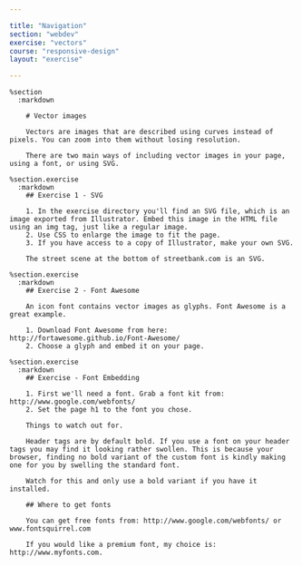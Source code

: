 ```yaml
---

title: "Navigation"
section: "webdev"
exercise: "vectors"
course: "responsive-design"
layout: "exercise"

---
```


    %section
      :markdown

        # Vector images

        Vectors are images that are described using curves instead of pixels. You can zoom into them without losing resolution.

        There are two main ways of including vector images in your page, using a font, or using SVG.

    %section.exercise
      :markdown
        ## Exercise 1 - SVG

        1. In the exercise directory you'll find an SVG file, which is an image exported from Illustrator. Embed this image in the HTML file using an img tag, just like a regular image.
        2. Use CSS to enlarge the image to fit the page.
        3. If you have access to a copy of Illustrator, make your own SVG.

        The street scene at the bottom of streetbank.com is an SVG.

    %section.exercise
      :markdown
        ## Exercise 2 - Font Awesome

        An icon font contains vector images as glyphs. Font Awesome is a great example.

        1. Download Font Awesome from here: http://fortawesome.github.io/Font-Awesome/
        2. Choose a glyph and embed it on your page.

    %section.exercise
      :markdown
        ## Exercise - Font Embedding

        1. First we'll need a font. Grab a font kit from: http://www.google.com/webfonts/
        2. Set the page h1 to the font you chose.

        Things to watch out for.

        Header tags are by default bold. If you use a font on your header tags you may find it looking rather swollen. This is because your browser, finding no bold variant of the custom font is kindly making one for you by swelling the standard font.

        Watch for this and only use a bold variant if you have it installed.

        ## Where to get fonts

        You can get free fonts from: http://www.google.com/webfonts/ or www.fontsquirrel.com

        If you would like a premium font, my choice is: http://www.myfonts.com.
